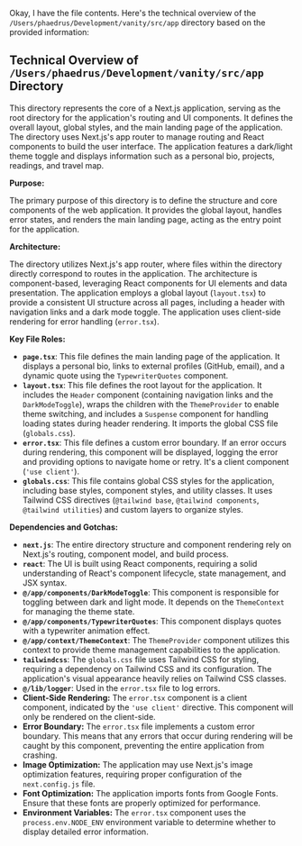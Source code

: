 Okay, I have the file contents. Here's the technical overview of the `/Users/phaedrus/Development/vanity/src/app` directory based on the provided information:

## Technical Overview of `/Users/phaedrus/Development/vanity/src/app` Directory

This directory represents the core of a Next.js application, serving as the root directory for the application's routing and UI components. It defines the overall layout, global styles, and the main landing page of the application. The directory uses Next.js's app router to manage routing and React components to build the user interface. The application features a dark/light theme toggle and displays information such as a personal bio, projects, readings, and travel map.

**Purpose:**

The primary purpose of this directory is to define the structure and core components of the web application. It provides the global layout, handles error states, and renders the main landing page, acting as the entry point for the application.

**Architecture:**

The directory utilizes Next.js's app router, where files within the directory directly correspond to routes in the application. The architecture is component-based, leveraging React components for UI elements and data presentation. The application employs a global layout (`layout.tsx`) to provide a consistent UI structure across all pages, including a header with navigation links and a dark mode toggle. The application uses client-side rendering for error handling (`error.tsx`).

**Key File Roles:**

*   **`page.tsx`**: This file defines the main landing page of the application. It displays a personal bio, links to external profiles (GitHub, email), and a dynamic quote using the `TypewriterQuotes` component.
*   **`layout.tsx`**: This file defines the root layout for the application. It includes the `Header` component (containing navigation links and the `DarkModeToggle`), wraps the children with the `ThemeProvider` to enable theme switching, and includes a `Suspense` component for handling loading states during header rendering. It imports the global CSS file (`globals.css`).
*   **`error.tsx`**: This file defines a custom error boundary. If an error occurs during rendering, this component will be displayed, logging the error and providing options to navigate home or retry. It's a client component (`'use client'`).
*   **`globals.css`**: This file contains global CSS styles for the application, including base styles, component styles, and utility classes. It uses Tailwind CSS directives (`@tailwind base`, `@tailwind components`, `@tailwind utilities`) and custom layers to organize styles.

**Dependencies and Gotchas:**

*   **`next.js`**: The entire directory structure and component rendering rely on Next.js's routing, component model, and build process.
*   **`react`**: The UI is built using React components, requiring a solid understanding of React's component lifecycle, state management, and JSX syntax.
*   **`@/app/components/DarkModeToggle`**: This component is responsible for toggling between dark and light mode. It depends on the `ThemeContext` for managing the theme state.
*   **`@/app/components/TypewriterQuotes`**: This component displays quotes with a typewriter animation effect.
*   **`@/app/context/ThemeContext`**: The `ThemeProvider` component utilizes this context to provide theme management capabilities to the application.
*   **`tailwindcss`**: The `globals.css` file uses Tailwind CSS for styling, requiring a dependency on Tailwind CSS and its configuration. The application's visual appearance heavily relies on Tailwind CSS classes.
*   **`@/lib/logger`**: Used in the `error.tsx` file to log errors.
*   **Client-Side Rendering:** The `error.tsx` component is a client component, indicated by the `'use client'` directive. This component will only be rendered on the client-side.
*   **Error Boundary:** The `error.tsx` file implements a custom error boundary. This means that any errors that occur during rendering will be caught by this component, preventing the entire application from crashing.
*   **Image Optimization:** The application may use Next.js's image optimization features, requiring proper configuration of the `next.config.js` file.
*   **Font Optimization:** The application imports fonts from Google Fonts. Ensure that these fonts are properly optimized for performance.
*   **Environment Variables:** The `error.tsx` component uses the `process.env.NODE_ENV` environment variable to determine whether to display detailed error information.
